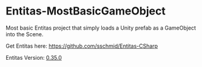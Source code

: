 # Entitas-MostBasicGameObject
Most basic Entitas project that simply loads a Unity prefab as a GameObject into the Scene.

Get Entitas here: https://github.com/sschmid/Entitas-CSharp

Entitas Version: [0.35.0](https://github.com/sschmid/Entitas-CSharp/releases/tag/0.35.0)